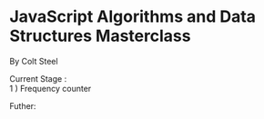 # JavaScript Algorithms and Data Structures Masterclass 
By Colt Steel 


Current Stage : <br>
1 ) Frequency counter

Futher:
